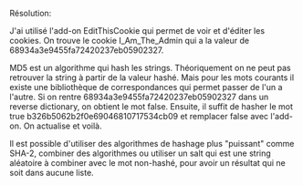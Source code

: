 Résolution:

J'ai utilisé l'add-on EditThisCookie qui permet de voir et d'éditer les cookies.
On trouve le cookie I_Am_The_Admin qui a la valeur de 68934a3e9455fa72420237eb05902327.

MD5 est un algorithme qui hash les strings. Théoriquement on ne peut pas retrouver la string à partir de la valeur hashé.
Mais pour les mots courants il existe une bibliothèque de correspondances qui permet passer de l'un a l'autre.
Si on rentre 68934a3e9455fa72420237eb05902327 dans un reverse dictionary, on obtient le mot false.
Ensuite, il suffit de hasher le mot true b326b5062b2f0e69046810717534cb09 et remplacer false avec l'add-on.
On actualise et voilà.

Il est possible d'utiliser des algorithmes de hashage plus "puissant" comme SHA-2, combiner des algorithmes ou utiliser un salt qui est une string aléatoire à combiner avec le mot non-hashé, pour avoir un résultat qui ne soit dans aucune liste.
